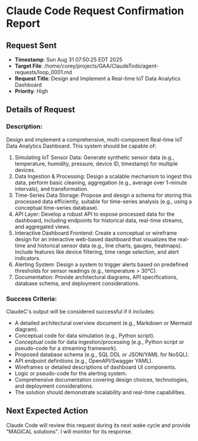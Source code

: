 # Claude Code Request Confirmation Report

## Request Sent
- **Timestamp**: Sun Aug 31 07:50:25 EDT 2025
- **Target File**: /home/corey/projects/GAA/ClaudeTodo/agent-requests/loop_0001.md
- **Request Title**: Design and Implement a Real-time IoT Data Analytics Dashboard
- **Priority**: High

## Details of Request
### Description:
Design and implement a comprehensive, multi-component Real-time IoT Data Analytics Dashboard. This system should be capable of:
1.  Simulating IoT Sensor Data: Generate synthetic sensor data (e.g., temperature, humidity, pressure, device ID, timestamp) for multiple devices.
2.  Data Ingestion & Processing: Design a scalable mechanism to ingest this data, perform basic cleaning, aggregation (e.g., average over 1-minute intervals), and transformation.
3.  Time-Series Data Storage: Propose and design a schema for storing this processed data efficiently, suitable for time-series analysis (e.g., using a conceptual time-series database).
4.  API Layer: Develop a robust API to expose processed data for the dashboard, including endpoints for historical data, real-time streams, and aggregated views.
5.  Interactive Dashboard Frontend: Create a conceptual or wireframe design for an interactive web-based dashboard that visualizes the real-time and historical sensor data (e.g., line charts, gauges, heatmaps). Include features like device filtering, time range selection, and alert indicators.
6.  Alerting System: Design a system to trigger alerts based on predefined thresholds for sensor readings (e.g., temperature > 30°C).
7.  Documentation: Provide architectural diagrams, API specifications, database schema, and deployment considerations.

### Success Criteria:
ClaudeC's output will be considered successful if it includes:
*   A detailed architectural overview document (e.g., Markdown or Mermaid diagram).
*   Conceptual code for data simulation (e.g., Python script).
*   Conceptual code for data ingestion/processing (e.g., Python script or pseudo-code for a streaming framework).
*   Proposed database schema (e.g., SQL DDL or JSON/YAML for NoSQL).
*   API endpoint definitions (e.g., OpenAPI/Swagger YAML).
*   Wireframes or detailed descriptions of dashboard UI components.
*   Logic or pseudo-code for the alerting system.
*   Comprehensive documentation covering design choices, technologies, and deployment considerations.
*   The solution should demonstrate scalability and real-time capabilities.

## Next Expected Action
Claude Code will review this request during its next wake cycle and provide "MAGICAL solutions". I will monitor for its response.

